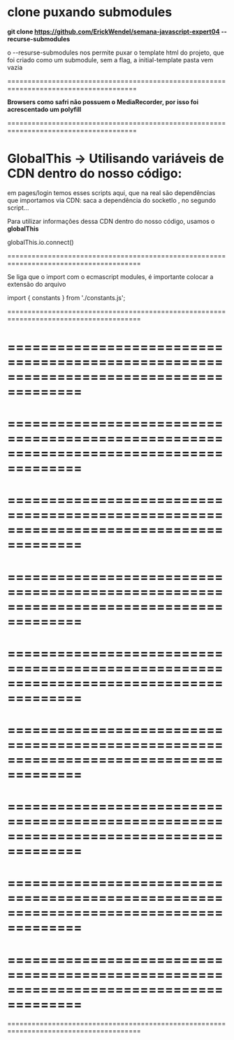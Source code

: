 # clone puxando submodules

**git clone https://github.com/ErickWendel/semana-javascript-expert04 --recurse-submodules**

o --resurse-submodules nos permite puxar o template html do projeto, que foi criado como um submodule, sem a flag, a initial-template pasta vem vazia

======================================================================================

**Browsers como safri não possuem o MediaRecorder, por isso foi acrescentado um polyfill**

  <script>
    if (!window.MediaRecorder || !window.navigator.getUserMedia) {
      document.write(
        decodeURI('%3Cscript defer src="./../../deps/polyfill.js">%3C/script>')
      )
    }
  </script>

======================================================================================

# GlobalThis -> Utilisando variáveis de CDN dentro do nosso código:

em pages/login temos esses scripts aqui, que na real são dependências que importamos via CDN:
saca a dependência do socketIo , no segundo script...

  <!-- Scripts -->
  <script src="https://use.fontawesome.com/8604f653a5.js"></script>
  <script src="https://cdnjs.cloudflare.com/ajax/libs/socket.io/4.0.1/socket.io.min.js" integrity="sha512-eVL5Lb9al9FzgR63gDs1MxcDS2wFu3loYAgjIH0+Hg38tCS8Ag62dwKyH+wzDb+QauDpEZjXbMn11blw8cbTJQ==" crossorigin="anonymous"></script>
  <script src="https://cdnjs.cloudflare.com/ajax/libs/peerjs/1.3.2/peerjs.min.js" integrity="sha512-4wTQ8feow93K3qVGVXUGLULDB9eAULiG+xdbaQH8tYZlXxYv9ij+evblXD0EOqmGWT8NBTd1vQGsURvrQzmKeg==" crossorigin="anonymous"></script>

Para utilizar informações dessa CDN dentro do nosso código, usamos o **globalThis**

globalThis.io.connect()

=======================================================================================

Se liga que o import com o ecmascript modules, é importante colocar a extensão do arquivo

import { constants } from './constants.js';

=======================================================================================

# =======================================================================================

# =======================================================================================

# =======================================================================================

# =======================================================================================

# =======================================================================================

# =======================================================================================

# =======================================================================================

# =======================================================================================

# =======================================================================================

=======================================================================================
